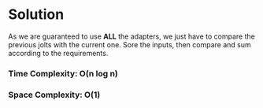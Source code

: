 # Solution

As we are guaranteed to use **ALL** the adapters, we just have to compare the previous jolts with the current one. Sore the inputs, then compare and sum according to the requirements.

### Time Complexity: O(n log n)
### Space Complexity: O(1)